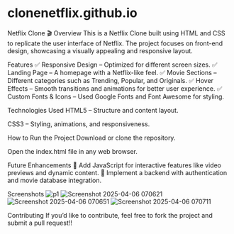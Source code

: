 # clonenetflix.github.io

Netflix Clone 🎬
Overview
This is a Netflix Clone built using HTML and CSS to replicate the user interface of Netflix. The project focuses on front-end design, showcasing a visually appealing and responsive layout.

Features
✅ Responsive Design – Optimized for different screen sizes.
✅ Landing Page – A homepage with a Netflix-like feel.
✅ Movie Sections – Different categories such as Trending, Popular, and Originals.
✅ Hover Effects – Smooth transitions and animations for better user experience.
✅ Custom Fonts & Icons – Used Google Fonts and Font Awesome for styling.

Technologies Used
HTML5 – Structure and content layout.

CSS3 – Styling, animations, and responsiveness.

How to Run the Project
Download or clone the repository.

Open the index.html file in any web browser.

Future Enhancements
🚀 Add JavaScript for interactive features like video previews and dynamic content.
🚀 Implement a backend with authentication and movie database integration.

Screenshots
![p1](https://github.com/user-attachments/assets/195a9d84-0dff-4cd2-bb64-0f2d9034270a)
![Screenshot 2025-04-06 070621](https://github.com/user-attachments/assets/07270d5a-ead9-4e02-baf3-c041c88e936b)
![Screenshot 2025-04-06 070651](https://github.com/user-attachments/assets/da39113f-8ad7-472a-8542-b3488680dfb0)
![Screenshot 2025-04-06 070711](https://github.com/user-attachments/assets/4e43ddaf-84fb-46cf-a736-42d44e1b839a)

Contributing
If you’d like to contribute, feel free to fork the project and submit a pull request!!

